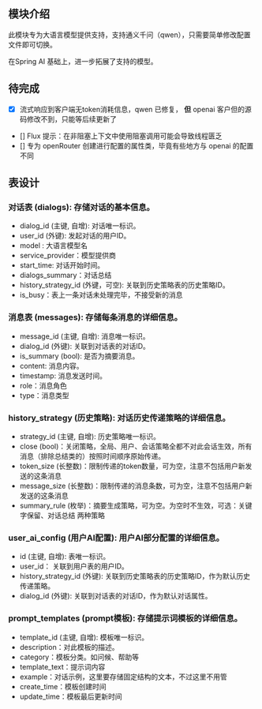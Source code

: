 ## 模块介绍

此模块专为大语言模型提供支持，支持通义千问（qwen），只需要简单修改配置文件即可切换。

在Spring AI 基础上，进一步拓展了支持的模型。

## 待完成
- [x] 流式响应到客户端无token消耗信息，qwen 已修复， **但** openai 客户但的源码修改不到，只能等后续更新了
- [] Flux 提示：在非阻塞上下文中使用阻塞调用可能会导致线程匮乏
- [] 专为 openRouter 创建进行配置的属性类，毕竟有些地方与 openai 的配置不同

## 表设计
### 对话表 (dialogs): 存储对话的基本信息。

- dialog_id (主键, 自增): 对话唯一标识。
- user_id (外键): 发起对话的用户ID。
- model : 大语言模型名
- service_provider：模型提供商
- start_time: 对话开始时间。
- dialogs_summary：对话总结
- history_strategy_id (外键，可空): 关联到历史策略表的历史策略ID。
- is_busy：表上一条对话未处理完毕，不接受新的消息


### 消息表 (messages): 存储每条消息的详细信息。

- message_id (主键, 自增): 消息唯一标识。
- dialog_id (外键): 关联到对话表的对话ID。
- is_summary (bool): 是否为摘要消息。
- content: 消息内容。
- timestamp: 消息发送时间。
- role：消息角色
- type：消息类型

### history_strategy (历史策略): 对话历史传递策略的详细信息。
- strategy_id (主键, 自增): 历史策略唯一标识。
- close (bool)：关闭策略，全局、用户、会话策略全都不对此会话生效，所有消息（排除总结类的）按照时间顺序原始传递。
- token_size (长整数)：限制传递的token数量，可为空，注意不包括用户新发送的这条消息
- message_size (长整数)：限制传递的消息条数，可为空，注意不包括用户新发送的这条消息
- summary_rule (枚举)：摘要生成策略，可为空。为空时不生效，可选：关键字保留、对话总结 两种策略

### user_ai_config (用户AI配置): 用户AI部分配置的详细信息。
- id (主键, 自增): 表唯一标识。
- user_id： 关联到用户表的用户ID。
- history_strategy_id (外键): 关联到历史策略表的历史策略ID，作为默认历史传递策略。
- dialog_id (外键): 关联到对话表的对话ID，作为默认对话属性。

### prompt_templates (prompt模板): 存储提示词模板的详细信息。
- template_id (主键, 自增): 模板唯一标识。
- description：对此模板的描述。
- category：模板分类。如问候、帮助等
- template_text：提示词内容
- example：对话示例，这里要存储固定结构的文本，不过这里不用管
- create_time：模板创建时间
- update_time：模板最后更新时间